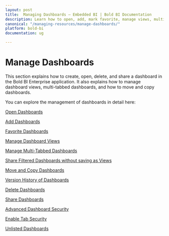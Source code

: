 ```yaml
---
layout: post
title:  Managing Dashboards – Embedded BI | Bold BI Documentation
description: Learn how to open, add, mark favorite, manage views, multi-tabbed dashboards, share, move, copy and clone dashboards in Bold BI deployed in your server.
canonical: "/managing-resources/manage-dashboards/"
platform: bold-bi
documentation: ug

---
```


# Manage Dashboards

This section explains how to create, open, delete, and share a dashboard in the Bold BI Enterprise application. It also explains how to manage dashboard views, multi-tabbed dashboards, and how to move and copy dashboards.

You can explore the management of dashboards in detail here:

[Open Dashboards](/managing-resources/manage-dashboards/open-dashboards/)

[Add Dashboards](/managing-resources/manage-dashboards/add-dashboards/)

[Favorite Dashboards](/managing-resources/manage-dashboards/favorite-dashboards/)

[Manage Dashboard Views](/managing-resources/manage-dashboards/manage-dashboard-views/)

[Manage Multi-Tabbed Dashboards](/managing-resources/manage-dashboards/manage-multi-tabbed-dashboards/)

[Share Filtered Dashboards without saving as Views](/managing-resources/manage-dashboards/share-filtered-dashboards-without-save-views/)

[Move and Copy Dashboards](/managing-resources/manage-dashboards/move-and-copy-dashboards/)

[Version History of Dashboards](/managing-resources/manage-dashboards/version-history-of-dashboards/)

[Delete Dashboards](/managing-resources/manage-dashboards/delete-dashboards/)

[Share Dashboards](/managing-resources/manage-dashboards/share-dashboards/)

[Advanced Dashboard Security](/managing-resources/manage-dashboards/advanced-dashboard-security/)

[Enable Tab Security](/managing-resources/manage-dashboards/enable-tab-security/)

[Unlisted Dashboards](/managing-resources/manage-dashboards/unlisted-dashboards/)